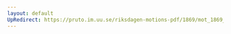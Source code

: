 ```yaml
---
layout: default
UpRedirect: https://pruto.im.uu.se/riksdagen-motions-pdf/1869/mot_1869__ak__131/mot_1869__ak__131-002.pdf
---
```

